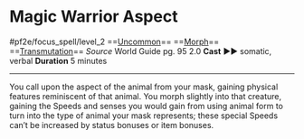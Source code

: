 # Magic Warrior Aspect
#pf2e/focus_spell/level_2
==[Uncommon](rules/traits/uncommon.md)== ==[Morph](rules/traits/morph.md)== ==[Transmutation](rules/traits/transmutation.md)==
*Source* World Guide pg. 95 2.0
**Cast** ►► somatic, verbal
**Duration** 5 minutes

---
You call upon the aspect of the animal from your mask, gaining physical features reminiscent of that animal. You morph slightly into that creature, gaining the Speeds and senses you would gain from using animal form to turn into the type of animal your mask represents; these special Speeds can’t be increased by status bonuses or item bonuses.